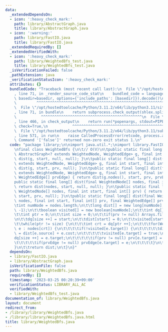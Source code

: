```yaml
---
data:
  _extendedDependsOn:
  - icon: ':heavy_check_mark:'
    path: library/AbstractGraph.java
    title: library/AbstractGraph.java
  - icon: ':warning:'
    path: library/FastIO.java
    title: library/FastIO.java
  _extendedRequiredBy: []
  _extendedVerifiedWith:
  - icon: ':heavy_check_mark:'
    path: library/WeightedBfs_test.java
    title: library/WeightedBfs_test.java
  _isVerificationFailed: false
  _pathExtension: java
  _verificationStatusIcon: ':heavy_check_mark:'
  attributes: {}
  bundledCode: "Traceback (most recent call last):\n  File \"/opt/hostedtoolcache/Python/3.11.2/x64/lib/python3.11/site-packages/onlinejudge_verify/documentation/build.py\"\
    , line 71, in _render_source_code_stat\n    bundled_code = language.bundle(stat.path,\
    \ basedir=basedir, options={'include_paths': [basedir]}).decode()\n          \
    \         ^^^^^^^^^^^^^^^^^^^^^^^^^^^^^^^^^^^^^^^^^^^^^^^^^^^^^^^^^^^^^^^^^^^^^^^^^^^^^^^^^\n\
    \  File \"/opt/hostedtoolcache/Python/3.11.2/x64/lib/python3.11/site-packages/onlinejudge_verify/languages/user_defined.py\"\
    , line 71, in bundle\n    return subprocess.check_output(shlex.split(command))\n\
    \           ^^^^^^^^^^^^^^^^^^^^^^^^^^^^^^^^^^^^^^^^^^^^^\n  File \"/opt/hostedtoolcache/Python/3.11.2/x64/lib/python3.11/subprocess.py\"\
    , line 466, in check_output\n    return run(*popenargs, stdout=PIPE, timeout=timeout,\
    \ check=True,\n           ^^^^^^^^^^^^^^^^^^^^^^^^^^^^^^^^^^^^^^^^^^^^^^^^^^^^^^^^^\n\
    \  File \"/opt/hostedtoolcache/Python/3.11.2/x64/lib/python3.11/subprocess.py\"\
    , line 571, in run\n    raise CalledProcessError(retcode, process.args,\nsubprocess.CalledProcessError:\
    \ Command '['false']' returned non-zero exit status 1.\n"
  code: "package library;\n\nimport java.util.*;\nimport library.FastIO;\nimport library.AbstractGraph;\n\
    \nfinal class WeightedBfs {\n\t// O(V)\n\tpublic static final long[] dist(final\
    \ AbstractGraph<? extends WeightedNode, WeightedEdge> g, final int start) { return\
    \ dist(g, start, null, null); }\n\tpublic static final long[] dist(final AbstractGraph<?\
    \ extends WeightedNode, WeightedEdge> g, final int start, final int[] prv) { return\
    \ dist(g, start, prv, null); }\n\tpublic static final long[] dist(final AbstractGraph<?\
    \ extends WeightedNode, WeightedEdge> g, final int start, final int[] prv, final\
    \ WeightedEdge[] prvEdge) { return dist(g.nodes(), start, prv, prvEdge); }\n\t\
    public static final long[] dist(final WeightedNode[] nodes, final int start) {\
    \ return dist(nodes, start, null, null); }\n\tpublic static final long[] dist(final\
    \ WeightedNode[] nodes, final int start, final int[] prv) { return dist(nodes,\
    \ start, prv, null); }\n\tpublic static final long[] dist(final WeightedNode[]\
    \ nodes, final int start, final int[] prv, final WeightedEdge[] prvEdge) {\n\t\
    \tint numNode = nodes.length;\n\t\tlong dist[] = new long[numNode];\n\t\tArrays.fill(dist,\
    \ -1);\n\t\tboolean visited[] = new boolean[numNode];\n\t\tint dq[] = new int[numNode];\n\
    \t\tint ptr = 0;\n\t\tint size = 0;\n\t\tif(prv != null) Arrays.fill(prv, -1);\n\
    \n\t\tdq[size ++] = start;\n\t\tdist[start] = 0;\n\t\tvisited[start] = true;\n\
    \t\twhile(ptr != size) {\n\t\t\tint crt = dq[ptr ++];\n\t\t\tfor(WeightedEdge\
    \ e : nodes[crt]) {\n\t\t\t\tif(!visited[e.target]) {\n\t\t\t\t\tdist[e.target]\
    \ = dist[e.source] + e.cost;\n\t\t\t\t\tvisited[e.target] = true;\n\t\t\t\t\t\
    dq[size ++] = e.target;\n\t\t\t\t\tif(prv != null) prv[e.target] = e.source;\n\
    \t\t\t\t\tif(prvEdge != null) prvEdge[e.target] = e;\n\t\t\t\t}\n\t\t\t}\n\t\t\
    }\n\t\treturn dist;\n\t}\n}"
  dependsOn:
  - library/FastIO.java
  - library/AbstractGraph.java
  isVerificationFile: false
  path: library/WeightedBfs.java
  requiredBy: []
  timestamp: '2023-03-25 00:20:39+09:00'
  verificationStatus: LIBRARY_ALL_AC
  verifiedWith:
  - library/WeightedBfs_test.java
documentation_of: library/WeightedBfs.java
layout: document
redirect_from:
- /library/library/WeightedBfs.java
- /library/library/WeightedBfs.java.html
title: library/WeightedBfs.java
---
```

